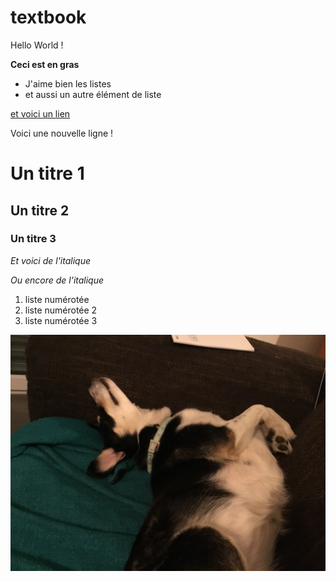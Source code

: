 # textbook
Hello World !

**Ceci est en gras**

- J'aime bien les listes
- et aussi un autre élément de liste

[et voici un lien](http://didapro.org/7)

Voici une nouvelle ligne !

# Un titre 1

## Un titre 2

### Un titre 3

*Et voici de l'italique*

_Ou encore de l'italique_

1. liste numérotée
1. liste numérotée 2
1. liste numérotée 3

![mon image](image.jpg)